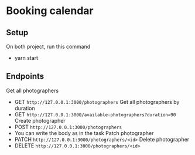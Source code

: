 # Booking calendar

## Setup
On both project, run this command
  * yarn start

## Endpoints
Get all photographers
  * GET `http://127.0.0.1:3000/photographers`
Get all photographers by duration
  * GET `http://127.0.0.1:3000/available-photographers?duration=90`
Create photographer
  * POST `http://127.0.0.1:3000/photographers`
  * You can write the body as in the task
Patch photographer
  * PATCH `http://127.0.0.1:3000/photographers/<id>`
Delete photographer
  * DELETE `http://127.0.0.1:3000/photographers/<id>`
